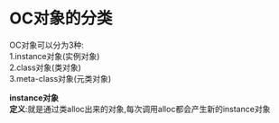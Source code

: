 # OC对象的分类

OC对象可以分为3种:</br>
1.instance对象(实例对象)</br>
2.class对象(类对象)</br>
3.meta-class对象(元类对象)

**instance对象**</br>
**定义**:就是通过类alloc出来的对象,每次调用alloc都会产生新的instance对象</br>